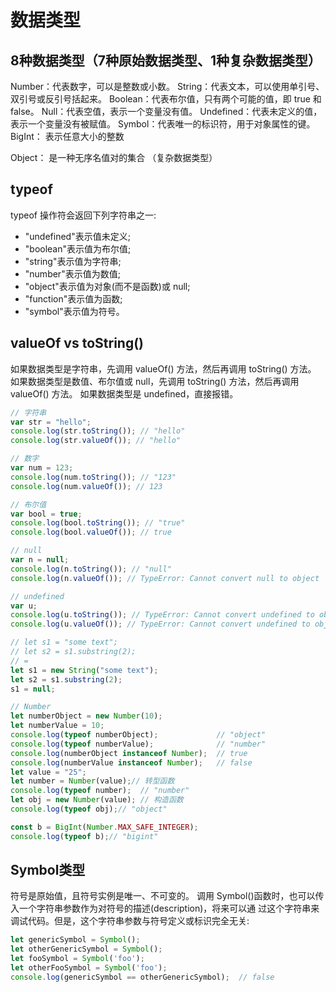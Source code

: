 # 数据类型

## 8种数据类型（7种原始数据类型、1种复杂数据类型）

Number：代表数字，可以是整数或小数。
String：代表文本，可以使用单引号、双引号或反引号括起来。
Boolean：代表布尔值，只有两个可能的值，即 true 和 false。
Null：代表空值，表示一个变量没有值。
Undefined：代表未定义的值，表示一个变量没有被赋值。
Symbol：代表唯一的标识符，用于对象属性的键。
BigInt： 表示任意大小的整数

Object：  是一种无序名值对的集合 （复杂数据类型）

## typeof

typeof 操作符会返回下列字符串之一:

- "undefined"表示值未定义;
- "boolean"表示值为布尔值;
- "string"表示值为字符串;
- "number"表示值为数值;
- "object"表示值为对象(而不是函数)或 null;
- "function"表示值为函数;
- "symbol"表示值为符号。

## valueOf vs toString()

如果数据类型是字符串，先调用 valueOf() 方法，然后再调用 toString() 方法。
如果数据类型是数值、布尔值或 null，先调用 toString() 方法，然后再调用 valueOf() 方法。
如果数据类型是 undefined，直接报错。

```js
// 字符串
var str = "hello";
console.log(str.toString()); // "hello"
console.log(str.valueOf()); // "hello"

// 数字
var num = 123;
console.log(num.toString()); // "123"
console.log(num.valueOf()); // 123

// 布尔值
var bool = true;
console.log(bool.toString()); // "true"
console.log(bool.valueOf()); // true

// null
var n = null;
console.log(n.toString()); // "null"
console.log(n.valueOf()); // TypeError: Cannot convert null to object

// undefined
var u;
console.log(u.toString()); // TypeError: Cannot convert undefined to object
console.log(u.valueOf()); // TypeError: Cannot convert undefined to object

// let s1 = "some text";
// let s2 = s1.substring(2);
// =
let s1 = new String("some text");
let s2 = s1.substring(2);
s1 = null;

// Number
let numberObject = new Number(10);
let numberValue = 10;
console.log(typeof numberObject);             // "object"
console.log(typeof numberValue);              // "number"
console.log(numberObject instanceof Number);  // true
console.log(numberValue instanceof Number);   // false
let value = "25";
let number = Number(value);// 转型函数
console.log(typeof number);  // "number"
let obj = new Number(value); // 构造函数
console.log(typeof obj);// "object"

const b = BigInt(Number.MAX_SAFE_INTEGER);
console.log(typeof b);// "bigint"

```

## Symbol类型

符号是原始值，且符号实例是唯一、不可变的。
调用 Symbol()函数时，也可以传入一个字符串参数作为对符号的描述(description)，将来可以通 过这个字符串来调试代码。但是，这个字符串参数与符号定义或标识完全无关:

```js
let genericSymbol = Symbol();
let otherGenericSymbol = Symbol();
let fooSymbol = Symbol('foo');
let otherFooSymbol = Symbol('foo');
console.log(genericSymbol == otherGenericSymbol);  // false
```
